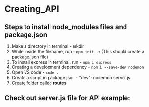 # Creating_API

## Steps to install node_modules files and package.json
1. Make a directory in terminal - mkdir <filename>
2. While inside the filename, run - ```npm init -y``` (This should create a package.json file)
3. To install express in terminal, run - ```npm i express```
4. Creating a development dependency - ```npm i --save-dev nodemon```
5. Open VS code - ```code .```
6. Create a script in package.json - "dev": nodemon server.js
7. Create folder called **routes**

## Check out server.js file for API example:
